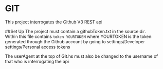 # GIT
This project interrogates the Github V3 REST api

##Set Up
The project must contain a githubToken.txt in the source dir. Within this file
contains `token YOURTOKEN` where YOURTOKEN is the token generated through the
Github account by going to settings/Developer settings/Personal access tokens

The userAgent at the top of Git.hs must also be changed to the username of that
who is interrogating the api
